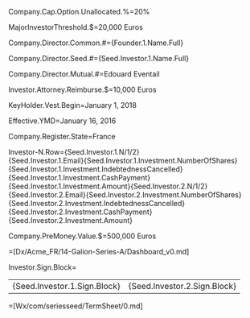 Company.Cap.Option.Unallocated.%=20%

MajorInvestorThreshold.$=20,000 Euros

Company.Director.Common.#={Founder.1.Name.Full}

Company.Director.Seed.#={Seed.Investor.1.Name.Full}

Company.Director.Mutual.#=Edouard Eventail

Investor.Attorney.Reimburse.$=10,000 Euros

KeyHolder.Vest.Begin=January 1, 2018

Effective.YMD=January 16, 2016

Company.Register.State=France

Investor-N.Row=<tr><td>{Seed.Investor.1.N/1/2}<br>{Seed.Investor.1.Email}</td><td>{Seed.Investor.1.Investment.NumberOfShares}</td><td>{Seed.Investor.1.Investment.IndebtednessCancelled}</td><td>{Seed.Investor.1.Investment.CashPayment}</td><td>{Seed.Investor.1.Investment.Amount}</td></tr></td></tr><tr><td><tr><td>{Seed.Investor.2.N/1/2}<br>{Seed.Investor.2.Email}</td><td>{Seed.Investor.2.Investment.NumberOfShares}</td><td>{Seed.Investor.2.Investment.IndebtednessCancelled}</td><td>{Seed.Investor.2.Investment.CashPayment}</td><td>{Seed.Investor.2.Investment.Amount}</td></tr>

Company.PreMoney.Value.$=500,000 Euros

=[Dx/Acme_FR/14-Galion-Series-A/Dashboard_v0.md]

Investor.Sign.Block=<table><tr><td>{Seed.Investor.1.Sign.Block}</td><td>{Seed.Investor.2.Sign.Block}</td></tr></table>

=[Wx/com/seriesseed/TermSheet/0.md]